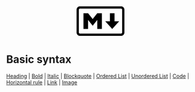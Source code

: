 <h1 align="center">
	<img src=".pictures/markdown-logo.png" alt="markdown logo" width="128" />
</h1>

# Basic syntax

[Heading](https://github.com/Pal79/markdown-cheat-sheet/blob/main/.files/heading.md) |
[Bold](https://github.com/Pal79/markdown-cheat-sheet/blob/main/.files/bold.md) |
[Italic](https://github.com/Pal79/markdown-cheat-sheet/blob/main/.files/italic.md) |
[Blockquote]() |
[Ordered List]() |
[Unordered List]() |
[Code]() |
[Horizontal rule]() |
[Link]() |
[Image]()
 
